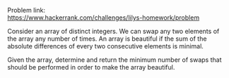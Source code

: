 Problem link: </br>
https://www.hackerrank.com/challenges/lilys-homework/problem

Consider an array of distinct integers. We can swap any two elements of the array any number of times. 
 An array is beautiful if the sum of the absolute differences of every two consecutive elements is minimal.

Given the array, determine and return the minimum number of swaps that should be performed in order to make the array beautiful.